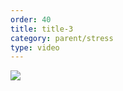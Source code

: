 ```yaml
---
order: 40
title: title-3
category: parent/stress
type: video
---
```


[![](../../static/images/adolescent-coping-corona-two-cover.webp)](../../static/videos/adolescent-coping-corona-two.mp4)